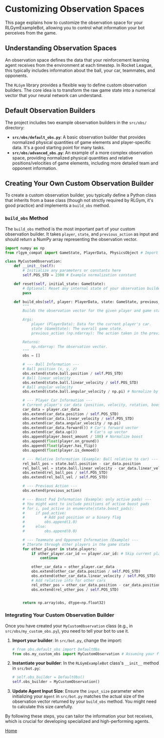 # Customizing Observation Spaces

This page explains how to customize the observation space for your RLGymExampleBot, allowing you to control what information your bot perceives from the game.

## Understanding Observation Spaces

An observation space defines the data that your reinforcement learning agent receives from the environment at each timestep. In Rocket League, this typically includes information about the ball, your car, teammates, and opponents.

The `RLGym` library provides a flexible way to define custom observation builders. The core idea is to transform the raw game state into a numerical vector that your neural network can understand.

## Default Observation Builders

The project includes two example observation builders in the `src/obs/` directory:

*   **`src/obs/default_obs.py`**: A basic observation builder that provides normalized physical quantities of game elements and player-specific data. It's a good starting point for many tasks.
*   **`src/obs/advanced_obs.py`**: An example of a more complex observation space, providing normalized physical quantities and relative positions/velocities of game elements, including more detailed team and opponent information.

## Creating Your Own Custom Observation Builder

To create a custom observation builder, you typically define a Python class that inherits from a base class (though not strictly required by RLGym, it's good practice) and implements a `build_obs` method.

### `build_obs` Method

The `build_obs` method is the most important part of your custom observation builder. It takes `player`, `state`, and `previous_action` as input and should return a NumPy array representing the observation vector.

```python
import numpy as np
from rlgym_compat import GameState, PlayerData, PhysicsObject # Import necessary types

class MyCustomObservation:
    def __init__(self):
        # Initialize any parameters or constants here
        self.POS_STD = 2300 # Example normalization constant

    def reset(self, initial_state: GameState):
        # Optional: Reset any internal state of your observation builder
        pass

    def build_obs(self, player: PlayerData, state: GameState, previous_action: np.ndarray) -> np.ndarray:
        """
        Builds the observation vector for the given player and game state.

        Args:
            player (PlayerData): Data for the current player's car.
            state (GameState): The overall game state.
            previous_action (np.ndarray): The action taken in the previous timestep.

        Returns:
            np.ndarray: The observation vector.
        """
        obs = []

        # --- Ball Information ---
        # Ball position (x, y, z)
        obs.extend(state.ball.position / self.POS_STD)
        # Ball linear velocity
        obs.extend(state.ball.linear_velocity / self.POS_STD)
        # Ball angular velocity
        obs.extend(state.ball.angular_velocity / np.pi) # Normalize by PI for angles

        # --- Player Car Information ---
        # Current player's car data (position, velocity, rotation, boost, etc.)
        car_data = player.car_data
        obs.extend(car_data.position / self.POS_STD)
        obs.extend(car_data.linear_velocity / self.POS_STD)
        obs.extend(car_data.angular_velocity / np.pi)
        obs.extend(car_data.forward()) # Car's forward vector
        obs.extend(car_data.up())      # Car's up vector
        obs.append(player.boost_amount / 100) # Normalize boost
        obs.append(float(player.on_ground))
        obs.append(float(player.has_flip))
        obs.append(float(player.is_demoed))

        # --- Relative Information (Example: Ball relative to car) ---
        rel_ball_pos = state.ball.position - car_data.position
        rel_ball_vel = state.ball.linear_velocity - car_data.linear_velocity
        obs.extend(rel_ball_pos / self.POS_STD)
        obs.extend(rel_ball_vel / self.POS_STD)

        # --- Previous Action ---
        obs.extend(previous_action)

        # --- Boost Pad Information (Example: only active pads) ---
        # You might want to include positions of active boost pads
        # for i, pad_active in enumerate(state.boost_pads):
        #     if pad_active:
        #         # Add pad position or a binary flag
        #         obs.append(1.0)
        #     else:
        #         obs.append(0.0)

        # --- Teammate and Opponent Information (Example) ---
        # Iterate through other players in the game state
        for other_player in state.players:
            if other_player.car_id == player.car_id: # Skip current player
                continue

            other_car_data = other_player.car_data
            obs.extend(other_car_data.position / self.POS_STD)
            obs.extend(other_car_data.linear_velocity / self.POS_STD)
            # Add relative info for other cars
            rel_other_pos = other_car_data.position - car_data.position
            obs.extend(rel_other_pos / self.POS_STD)


        return np.array(obs, dtype=np.float32)
```

### Integrating Your Custom Observation Builder

Once you have created your `MyCustomObservation` class (e.g., in `src/obs/my_custom_obs.py`), you need to tell your bot to use it.

1.  **Import your builder**: In `src/bot.py`, change the import:
    ```python
    # from obs.default_obs import DefaultObs
    from obs.my_custom_obs import MyCustomObservation # Assuming your file is my_custom_obs.py
    ```
2.  **Instantiate your builder**: In the `RLGymExampleBot` class's `__init__` method in `src/bot.py`:
    ```python
    # self.obs_builder = DefaultObs()
    self.obs_builder = MyCustomObservation()
    ```
3.  **Update Agent Input Size**: Ensure the `input_size` parameter when initializing your `Agent` in `src/bot.py` matches the actual size of the observation vector returned by your `build_obs` method. You might need to calculate this size carefully.

By following these steps, you can tailor the information your bot receives, which is crucial for developing specialized and high-performing agents.

[Home](Home.md)